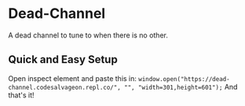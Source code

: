 # Dead-Channel
A dead channel to tune to when there is no other.

## Quick and Easy Setup
Open inspect element and paste this in:
`window.open("https://dead-channel.codesalvageon.repl.co/", "", "width=301,height=601");`
And that's it!
